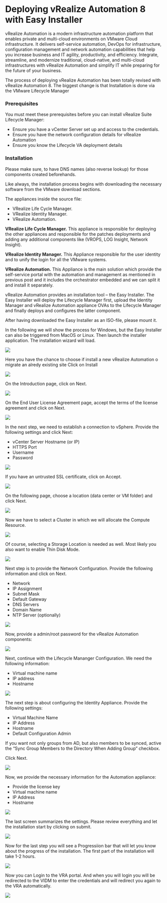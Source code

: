 # Deploying vRealize Automation 8 with Easy Installer
vRealize Automation is a modern infrastructure automation platform that enables private and multi-cloud environments on VMware Cloud infrastructure. It delivers self-service automation, DevOps for infrastructure, configuration management and network automation capabilities that help you increase business and IT agility, productivity, and efficiency.
Integrate, streamline, and modernize traditional, cloud-native, and multi-cloud infrastructures with vRealize Automation and simplify IT while preparing for the future of your business.

The process of deploying vRealize Automation has been totally revised with vRealize Automation 8. The biggest change is that Installation is done via the VMware Lifecycle Manager

### Prerequisites
You must meet these prerequisites before you can install vRealize Suite Lifecycle Manager:

- Ensure you have a vCenter Server set up and access to the credentials.
- Ensure you have the network configuration details for vRealize Automation
- Ensure you know the Lifecycle VA deployment details

### Installation 

Please make sure, to have DNS names (also reverse lookup) for those components created beforehands.

Like always, the installation process begins with downloading the necessary software from the VMware download sections.

The appliances inside the source file:
* VRealize Life Cycle Manager.
* VRealize Identity Manager.
* VRealize Automation.

**VRealize Life Cycle Manager.**
This appliance is responsible for deploying the other appliances and responsible for the patches deployments and adding any additional components like (VROPS, LOG Insight, Network Insight).

**VRealize Identity Manager.**
This Appliance responsible for the user identity and to unify the login for all the VMware systems.

**VRealize Automation.**
This Appliance is the main solution which provide the self-service portal with the automation and management as mentioned in previous post and it includes the orchestrator embedded and we can split it and install it separately.


vRealize Automation provides an installation tool – the Easy Installer. The Easy Installer will deploy the Lifecycle Manager first, upload the Identity Manager and vRealize Automation appliance OVAs to the Lifecycle Manager and finally deploys and configures the latter component.

After having downloaded the Easy Installer as an ISO-file, please mount it.

In the following we will show the process for Windows, but the Easy Installer can also be triggered from MacOS or Linux.
Then launch the installer application. The installation wizard will load.

![](images/vRa/01.png)

Here you have the chance to choose if install a new vRealize Automation o migrate an alredy existing site
Click on Install 

![](images/vRa/02.png)

On the Introduction page, click on Next.

![](images/vRa/03.png)

On the End User License Agreement page, accept the terms of the license agreement and click on Next.

![](images/vRa/04.png)

In the next step, we need to establish a connection to vSphere. Provide the following settings and click Next:

* vCenter Server Hostname (or IP)
* HTTPS Port
* Username
* Password

![](images/vRa/05.png)

If you have an untrusted SSL certificate, click on Accept.

![](images/vRa/06.png)

On the following page, choose a location (data center or VM folder) and click Next.

![](images/vRa/07.png)

Now we have to select a Cluster in which we will allocate the Compute Resource.

![](images/vRa/08.png)

Of course, selecting a Storage Location is needed as well. Most likely you also want to enable Thin Disk Mode.

![](images/vRa/09.png)

Next step is to provide the Network Configuration. Provide the following information and click on Next.

* Network
* IP Assignment
* Subnet Mask
* Default Gateway
* DNS Servers
* Domain Name
* NTP Server (optionally)


![](images/vRa/10.png)

Now, provide a admin/root password for the vRealize Automation components:

![](images/vRa/11.png)

Next, continue with the Lifecycle Mananger Configuration. We need the following information:

* Virtual machine name
* IP address
* Hostname

![](images/vRa/12.png)

The next step is about configuring the Identity Appliance. Provide the following settings:

* Virtual Machine Name
* IP Address
* Hostname
* Default Configuration Admin

If you want not only groups from AD, but also members to be synced, active the “Sync Group Members to the Directory When Adding Group” checkbox.

Click Next.

![](images/vRa/13.png)


Now, we provide the necessary information for the Automation appliance:

* Provide the license key
* Virtual machine name
* IP Address
* Hostname

![](images/vRa/14.png)

The last screen summarizes the settings. Please review everything and let the installation start by clicking on submit.


![](images/vRa/15.png)

Now for the last step you will see a Progressiion bar that will let you know about the progress of the installation.
The first part of the installation will take 1-2 hours.

![](images/vRa/16.png)

Now you can Login to the VRA portal. And when you will login you will be redirected to the VIDM to enter the credentials and will redirect you again to the VRA automatically.

![](images/vRa/17.png)